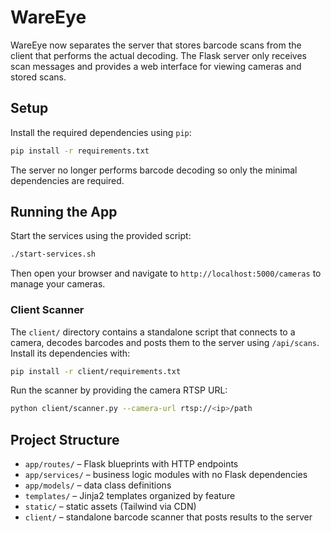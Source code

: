 # WareEye

WareEye now separates the server that stores barcode scans from the client that
performs the actual decoding.  The Flask server only receives scan messages and
provides a web interface for viewing cameras and stored scans.

## Setup

Install the required dependencies using `pip`:

```bash
pip install -r requirements.txt
```

The server no longer performs barcode decoding so only the minimal
dependencies are required.

## Running the App

Start the services using the provided script:

```bash
./start-services.sh
```


Then open your browser and navigate to `http://localhost:5000/cameras` to manage your cameras.

### Client Scanner

The `client/` directory contains a standalone script that connects to a camera,
decodes barcodes and posts them to the server using `/api/scans`. Install its
dependencies with:

```bash
pip install -r client/requirements.txt
```

Run the scanner by providing the camera RTSP URL:

```bash
python client/scanner.py --camera-url rtsp://<ip>/path
```


## Project Structure

- `app/routes/` – Flask blueprints with HTTP endpoints
- `app/services/` – business logic modules with no Flask dependencies
- `app/models/` – data class definitions
- `templates/` – Jinja2 templates organized by feature
- `static/` – static assets (Tailwind via CDN)
- `client/` – standalone barcode scanner that posts results to the server

